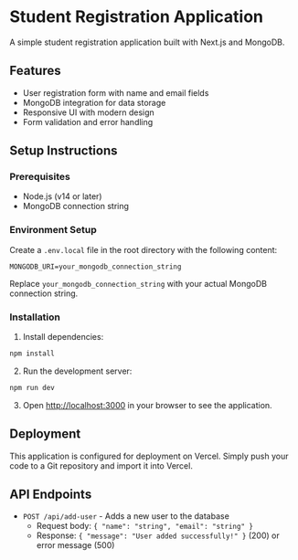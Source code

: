 # Student Registration Application

A simple student registration application built with Next.js and MongoDB.

## Features

- User registration form with name and email fields
- MongoDB integration for data storage
- Responsive UI with modern design
- Form validation and error handling

## Setup Instructions

### Prerequisites

- Node.js (v14 or later)
- MongoDB connection string

### Environment Setup

Create a `.env.local` file in the root directory with the following content:

```
MONGODB_URI=your_mongodb_connection_string
```

Replace `your_mongodb_connection_string` with your actual MongoDB connection string.

### Installation

1. Install dependencies:

```bash
npm install
```

2. Run the development server:

```bash
npm run dev
```

3. Open [http://localhost:3000](http://localhost:3000) in your browser to see the application.

## Deployment

This application is configured for deployment on Vercel. Simply push your code to a Git repository and import it into Vercel.

## API Endpoints

- `POST /api/add-user` - Adds a new user to the database
  - Request body: `{ "name": "string", "email": "string" }`
  - Response: `{ "message": "User added successfully!" }` (200) or error message (500)

